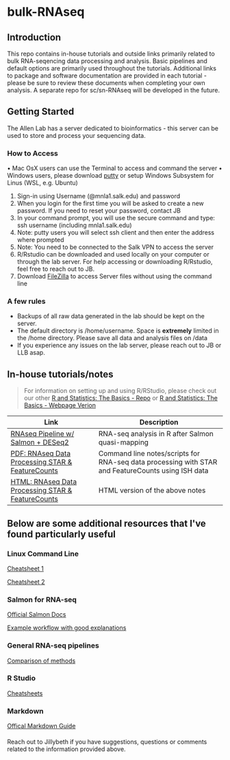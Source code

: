# bulk-RNAseq

## Introduction

This repo contains in-house tutorials and outside links primarily related to bulk RNA-seqencing data processing and analysis. Basic pipelines and default options are primarily used throughout the tutorials. Additional links to package and software documentation are provided in each tutorial - please be sure to review  these documents when completing your own analysis. A separate repo for sc/sn-RNAseq will be developed in the future. 

## Getting Started

The Allen Lab has a server dedicated to bioinformatics - this server can be used to store and process your sequencing data. 

### How to Access

•	Mac OsX users can use the Terminal to access and command the server
•	Windows users, please download [putty](https://www.chiark.greenend.org.uk/~sgtatham/putty/latest.html) or setup Windows Subsystem for Linus (WSL, e.g. Ubuntu) 

1)	Sign-in using Username (@mnla1.salk.edu) and password
2) When you login for the first time you will be asked to create a new password. If you need to reset your password, contact JB
3) In your command prompt, you will use the secure command and type: ssh username (including mnla1.salk.edu)
4) Note: putty users you will select ssh client and then enter the address where prompted
5) Note: You need to be connected to the Salk VPN to access the server 
6) R/Rstudio can be downloaded and used locally on your computer or through the lab server. For help accessing or downloading R/Rstudio, feel free to reach out to JB.
7) Download [FileZilla](https://filezilla-project.org/) to access Server files without using the command line

### A few rules

- Backups of all raw data generated in the lab should be kept on the server.
- The default directory is /home/username. Space is **extremely** limited in the /home directory. Please save all data and analysis files on /data
- If you experience any issues on the lab server, please reach out to JB or LLB asap. 


## In-house tutorials/notes
> For information on setting up and using R/RStudio, please check out our other [R and Statistics: The Basics - Repo](https://github.com/MNL-A/r-statistics-basics) or [R and Statistics: The Basics - Webpage Verion](https://mnl-a.github.io/r-statistics-basics/)

| Link | Description |
| ----------- | ----------- |
| [RNAseq Pipeline w/ Salmon + DESeq2](/Salmon_DESeq2_Pipeline/AgingAstrocyteTranscritptome_Tutorial.html) | RNA-seq analysis in R after Salmon quasi-mapping |
|[PDF: RNAseq Data Processing STAR & FeatureCounts](/RNAseq_STARFeatureCounts_Tau12mRibotagISH.pdf) | Command line notes/scripts for RNA-seq data processing with STAR and FeatureCounts using ISH data |
|[HTML: RNAseq Data Processing STAR & FeatureCounts](/RNAseq_STARFeatureCounts_Tau12mRibotagISH.html) | HTML version of the above notes | 

## Below are some additional resources that I've found particularly useful

### Linux Command Line

[Cheatsheet 1](https://phoenixnap.com/kb/linux-commands-cheat-sheet#linux-commands-cheat-sheet-pdf)

[Cheatsheet 2](https://www.guru99.com/linux-commands-cheat-sheet.html)

### Salmon for RNA-seq

[Official Salmon Docs](https://salmon.readthedocs.io/en/latest/salmon.html)

[Example workflow with good explanations](https://hbctraining.github.io/Intro-to-rnaseq-hpc-O2/lessons/08_salmon.html)
 
### General RNA-seq pipelines

[Comparison of methods](https://hbctraining.github.io/Training-modules/planning_successful_rnaseq/slides/RNAseq-strategies_mm.pdf)

### R Studio

[Cheatsheets](https://www.rstudio.com/resources/cheatsheets/)

### Markdown

[Offical Markdown Guide](https://www.markdownguide.org/basic-syntax/)

#### 
Reach out to Jillybeth if you have suggestions, questions or comments related to the information provided above.

